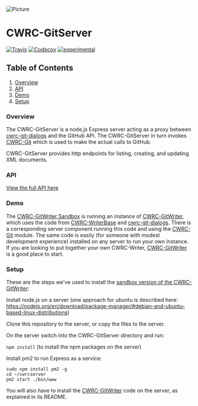 ![Picture](http://cwrc.ca/logos/CWRC_logos_2016_versions/CWRCLogo-Horz-FullColour.png)

# CWRC-GitServer

[![Travis](https://img.shields.io/travis/cwrc/CWRC-GitServer.svg)](https://travis-ci.org/cwrc/CWRC-GitServer)
[![Codecov](https://img.shields.io/codecov/c/github/cwrc/CWRC-GitServer.svg)](https://codecov.io/gh/cwrc/CWRC-GitServer)
[![experimental](http://badges.github.io/stability-badges/dist/experimental.svg)](http://github.com/badges/stability-badges) 

## Table of Contents

1. [Overview](#overview)
1. [API](#api)
1. [Demo](#demo)
1. [Setup](#setup)
<!---
1. [Development](#development)
2. [Development Setup](#install)
2. [Development Server](#development-server)
2. [Testing](#testing)
2. [Coverage](#coverage)
2. [Commitizen](#commitizen)
2. [Travis](#travis)
2. [Git Hooks](#git-hooks)
-->



### Overview

The CWRC-GitServer is a node.js Express server acting as a proxy between [cwrc-git-dialogs](https://github.com/cwrc/cwrc-git-dialogs) and the GitHub API. The CWRC-GitServer in turn invokes [CWRC-Git](https://github.com/cwrc/CWRC-Git) which is used to make the actual calls to GitHub.

CWRC-GitServer provides http endpoints for listing, creating, and updating XML documents.

### API

[View the full API here](https://github.com/cwrc/CWRC-GitServer/blob/master/API.md)

### Demo

The [CWRC-GitWriter Sandbox](https://cwrc-writer.cwrc.ca) is running an instance of [CWRC-GitWriter](https://github.com/cwrc/CWRC-GitWriter), which uses the code from [CWRC-WriterBase](https://github.com/cwrc/CWRC-WriterBase) and [cwrc-git-dialogs](https://github.com/cwrc/cwrc-git-dialogs). There is a corresponding server component running this code and using the [CWRC-Git](https://github.com/cwrc/CWRC-Git) module. The same code is easily (for someone with modest development experience) installed on any server to run your own instance.  If you are looking to put together your own CWRC-Writer, [CWRC-GitWriter](https://github.com/cwrc/CWRC-GitWriter) is a good place to start.


### Setup

These are the steps we've used to install the [sandbox version of the CWRC-GitWriter](https://cwrc-writer.cwrc.ca):

Install node.js on a server (one approach for ubuntu is described here:  https://nodejs.org/en/download/package-manager/#debian-and-ubuntu-based-linux-distributions)

Clone this repository to the server, or copy the files to the server.

On the server switch into the CWRC-GitServer directory and run:

`npm install` (to install the npm packages on the server)

Install pm2 to run Express as a service:

```
sudo npm install pm2 -g
cd ~/cwrcserver
pm2 start ./bin/www
```
<!---
and to start automatically (from https://www.digitalocean.com/community/tutorials/how-to-set-up-a-node-js-application-for-production-on-ubuntu-14-04):

`pm2 startup ubuntu`

- which should tell you to run some like this:  `sudo su -c "env PATH=$PATH:/usr/bin pm2 startup ubuntu -u ubuntu --hp /home/ubuntu"`
- run what it tells you to run

install nginx:

`sudo apt-get install nginx`

and change it's config:

`sudo vi /etc/nginx/sites-available/default`

to:

```
server {
    listen 80;

    server_name your_ip_goes_here;
    
    location / {
                root /home/ubuntu/cwrcwriter;
        }

    location /github {
        proxy_pass http://localhost:3000;
        proxy_http_version 1.1;
        proxy_set_header Upgrade $http_upgrade;
        proxy_set_header Connection 'upgrade';
        proxy_set_header Host $host;
        proxy_cache_bypass $http_upgrade;
    }
}
```

restart nginx:

`sudo service nginx restart`
-->

You will also have to install the [CWRC-GitWriter](https://github.com/cwrc/CWRC-GitWriter) code on the server, as explained in its README.

<!---
### Development

#### Development Setup

* Fork or clone (depending on your role in the project) the repo to your local machine.

* `npm install` to install the node.js dependencies 
    
    NOTE:  we use `npm set save-exact true` to save dependencies as exact version numbers so NPM should install exact versions when you run install

* The config.js file specifies several passwords and tokens.  You'll have to set these values appropriately in your cloned repo.  To prevent git from noticing that you've changed the file (so that you don't inadvertently commit the file and push it to the public repo thereby exposing the passwords) use:

`git update-index --skip-worktree config.js`

* write a test (or two)for your new functionality (in 'spec' directory)

* `npm test` to start mocha and automatically rerun the tests whenever you change a file

* change some stuff to satisfy new test

#### Development Server

Start the express server in DEBUG mode:

`DEBUG=cwrc-server:* npm start`

#### Testing

Testing uses mocha, chai, and chai-http.  

`npm test` to run tests continuously during development
`npm test:single` to run a single test.  Also generates code coverage statistics (using Istanbul)

#### Coverage

Code coverage statistics are also run by Travis during the travis build and published to codecov.io

You can also browse the code coverage reports locally by opening:

`coverage/lcov-report/index.html`

in the project directory.

#### Commitizen

When you've got some changes to commit, please use `npm run cm` rather than `git commit`.  `npm run cm` will invoke [Commitizen](https://github.com/commitizen) to structure the commit messages using this standard: [conventional-changelog-angular](https://github.com/conventional-changelog-archived-repos/conventional-changelog-angular/blob/master/index.js).

#### Travis

The site is built on Travis whenever a push is made to GitHub.

#### Git Hooks

A pre-commit git hook is setup by ghooks to run tests and verify coverage whenever a `git commit` is made.  If the tests fail or the coverage is below the tresholds set in package.json:

`"check-coverage": "istanbul check-coverage --statements 100 --branches 100 --functions 100 --lines 100"`

then the commit will fail.

-->
